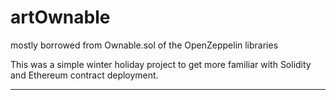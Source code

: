 # artOwnable

mostly borrowed from Ownable.sol of the OpenZeppelin libraries

This was a simple winter holiday project to get more familiar with Solidity and Ethereum contract deployment. 

---

